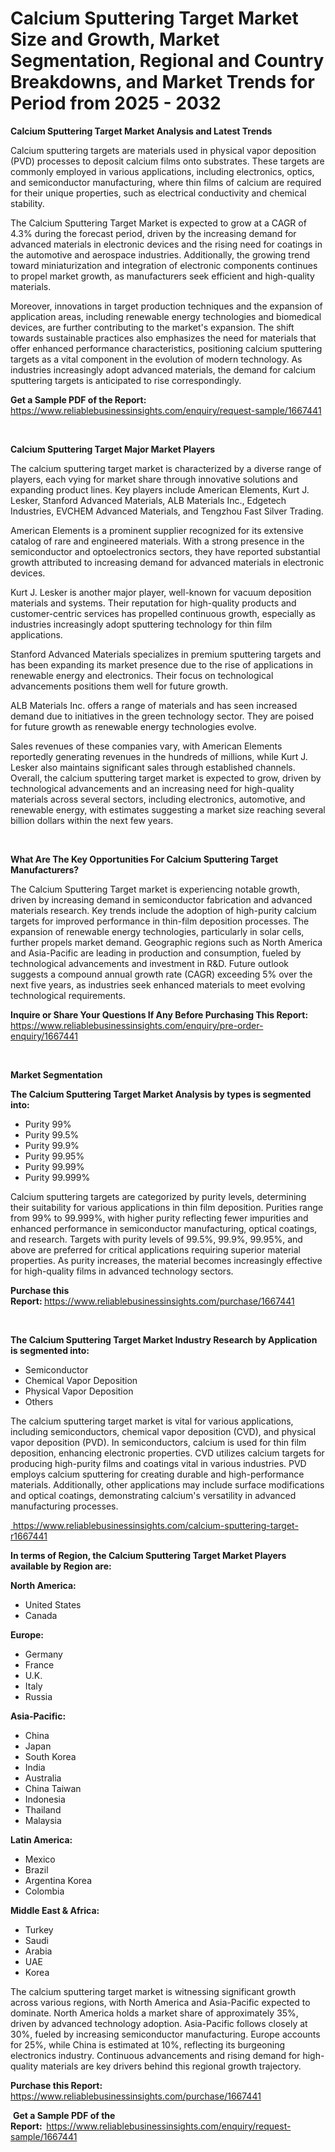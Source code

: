 <p><h1>Calcium Sputtering Target Market Size and Growth, Market Segmentation, Regional and Country Breakdowns, and Market Trends for Period from 2025 -  2032</h1></p><p><strong>Calcium Sputtering Target Market Analysis and Latest Trends</strong></p>
<p><p>Calcium sputtering targets are materials used in physical vapor deposition (PVD) processes to deposit calcium films onto substrates. These targets are commonly employed in various applications, including electronics, optics, and semiconductor manufacturing, where thin films of calcium are required for their unique properties, such as electrical conductivity and chemical stability.</p><p>The Calcium Sputtering Target Market is expected to grow at a CAGR of 4.3% during the forecast period, driven by the increasing demand for advanced materials in electronic devices and the rising need for coatings in the automotive and aerospace industries. Additionally, the growing trend toward miniaturization and integration of electronic components continues to propel market growth, as manufacturers seek efficient and high-quality materials.</p><p>Moreover, innovations in target production techniques and the expansion of application areas, including renewable energy technologies and biomedical devices, are further contributing to the market's expansion. The shift towards sustainable practices also emphasizes the need for materials that offer enhanced performance characteristics, positioning calcium sputtering targets as a vital component in the evolution of modern technology. As industries increasingly adopt advanced materials, the demand for calcium sputtering targets is anticipated to rise correspondingly.</p></p>
<p><strong>Get a Sample PDF of the Report:&nbsp;</strong> <a href="https://www.reliablebusinessinsights.com/enquiry/request-sample/1667441?utm_campaign=3266&utm_medium=2&utm_source=Github&utm_content=ia&utm_term=18042025&utm_id=calcium-sputtering-target">https://www.reliablebusinessinsights.com/enquiry/request-sample/1667441</a></p>
<p>&nbsp;</p>
<p><strong>Calcium Sputtering Target Major Market Players</strong></p>
<p><p>The calcium sputtering target market is characterized by a diverse range of players, each vying for market share through innovative solutions and expanding product lines. Key players include American Elements, Kurt J. Lesker, Stanford Advanced Materials, ALB Materials Inc., Edgetech Industries, EVCHEM Advanced Materials, and Tengzhou Fast Silver Trading.</p><p>American Elements is a prominent supplier recognized for its extensive catalog of rare and engineered materials. With a strong presence in the semiconductor and optoelectronics sectors, they have reported substantial growth attributed to increasing demand for advanced materials in electronic devices. </p><p>Kurt J. Lesker is another major player, well-known for vacuum deposition materials and systems. Their reputation for high-quality products and customer-centric services has propelled continuous growth, especially as industries increasingly adopt sputtering technology for thin film applications.</p><p>Stanford Advanced Materials specializes in premium sputtering targets and has been expanding its market presence due to the rise of applications in renewable energy and electronics. Their focus on technological advancements positions them well for future growth.</p><p>ALB Materials Inc. offers a range of materials and has seen increased demand due to initiatives in the green technology sector. They are poised for future growth as renewable energy technologies evolve.</p><p>Sales revenues of these companies vary, with American Elements reportedly generating revenues in the hundreds of millions, while Kurt J. Lesker also maintains significant sales through established channels. Overall, the calcium sputtering target market is expected to grow, driven by technological advancements and an increasing need for high-quality materials across several sectors, including electronics, automotive, and renewable energy, with estimates suggesting a market size reaching several billion dollars within the next few years.</p></p>
<p>&nbsp;</p>
<p><strong>What Are The Key Opportunities For Calcium Sputtering Target Manufacturers?</strong></p>
<p><p>The Calcium Sputtering Target market is experiencing notable growth, driven by increasing demand in semiconductor fabrication and advanced materials research. Key trends include the adoption of high-purity calcium targets for improved performance in thin-film deposition processes. The expansion of renewable energy technologies, particularly in solar cells, further propels market demand. Geographic regions such as North America and Asia-Pacific are leading in production and consumption, fueled by technological advancements and investment in R&D. Future outlook suggests a compound annual growth rate (CAGR) exceeding 5% over the next five years, as industries seek enhanced materials to meet evolving technological requirements.</p></p>
<p><strong>Inquire or Share Your Questions If Any Before Purchasing This Report:</strong> <a href="https://www.reliablebusinessinsights.com/enquiry/pre-order-enquiry/1667441?utm_campaign=3266&utm_medium=2&utm_source=Github&utm_content=ia&utm_term=18042025&utm_id=calcium-sputtering-target">https://www.reliablebusinessinsights.com/enquiry/pre-order-enquiry/1667441</a></p>
<p>&nbsp;</p>
<p><strong>Market Segmentation</strong></p>
<p><strong>The Calcium Sputtering Target Market Analysis by types is segmented into:</strong></p>
<p><ul><li>Purity 99%</li><li>Purity 99.5%</li><li>Purity 99.9%</li><li>Purity 99.95%</li><li>Purity 99.99%</li><li>Purity 99.999%</li></ul></p>
<p><p>Calcium sputtering targets are categorized by purity levels, determining their suitability for various applications in thin film deposition. Purities range from 99% to 99.999%, with higher purity reflecting fewer impurities and enhanced performance in semiconductor manufacturing, optical coatings, and research. Targets with purity levels of 99.5%, 99.9%, 99.95%, and above are preferred for critical applications requiring superior material properties. As purity increases, the material becomes increasingly effective for high-quality films in advanced technology sectors.</p></p>
<p><strong>Purchase this Report:&nbsp;</strong><a href="https://www.reliablebusinessinsights.com/purchase/1667441?utm_campaign=3266&utm_medium=2&utm_source=Github&utm_content=ia&utm_term=18042025&utm_id=calcium-sputtering-target">https://www.reliablebusinessinsights.com/purchase/1667441</a></p>
<p>&nbsp;</p>
<p><strong>The Calcium Sputtering Target Market Industry Research by Application is segmented into:</strong></p>
<p><ul><li>Semiconductor</li><li>Chemical Vapor Deposition</li><li>Physical Vapor Deposition</li><li>Others</li></ul></p>
<p><p>The calcium sputtering target market is vital for various applications, including semiconductors, chemical vapor deposition (CVD), and physical vapor deposition (PVD). In semiconductors, calcium is used for thin film deposition, enhancing electronic properties. CVD utilizes calcium targets for producing high-purity films and coatings vital in various industries. PVD employs calcium sputtering for creating durable and high-performance materials. Additionally, other applications may include surface modifications and optical coatings, demonstrating calcium's versatility in advanced manufacturing processes.</p></p>
<p><a href="https://www.reliablebusinessinsights.com/calcium-sputtering-target-r1667441?utm_campaign=3266&utm_medium=2&utm_source=Github&utm_content=ia&utm_term=18042025&utm_id=calcium-sputtering-target">&nbsp;https://www.reliablebusinessinsights.com/calcium-sputtering-target-r1667441</a></p>
<p><strong>In terms of Region, the Calcium Sputtering Target Market Players available by Region are:</strong></p>
<p>
    <p> <strong> North America: </strong>
        <ul>
            <li>United States</li>
            <li>Canada</li>
        </ul>
        </p> 
    <p> <strong> Europe: </strong>
        <ul>
            <li>Germany</li>
            <li>France</li>
            <li>U.K.</li>
            <li>Italy</li>
            <li>Russia</li>
        </ul>
        </p> 
    <p> <strong> Asia-Pacific: </strong>
        <ul>
            <li>China</li>
            <li>Japan</li>
            <li>South Korea</li>
            <li>India</li>
            <li>Australia</li>
            <li>China Taiwan</li>
            <li>Indonesia</li>
            <li>Thailand</li>
            <li>Malaysia</li>
        </ul>
        </p> 
    <p> <strong> Latin America: </strong>
        <ul>
            <li>Mexico</li>
            <li>Brazil</li>
            <li>Argentina Korea</li>
            <li>Colombia</li>
        </ul>
        </p> 
    <p> <strong> Middle East & Africa: </strong>
        <ul>
            <li>Turkey</li>
            <li>Saudi</li>
            <li>Arabia</li>
            <li>UAE</li>
            <li>Korea</li>
        </ul>
    </p>
    </p>
<p><p>The calcium sputtering target market is witnessing significant growth across various regions, with North America and Asia-Pacific expected to dominate. North America holds a market share of approximately 35%, driven by advanced technology adoption. Asia-Pacific follows closely at 30%, fueled by increasing semiconductor manufacturing. Europe accounts for 25%, while China is estimated at 10%, reflecting its burgeoning electronics industry. Continuous advancements and rising demand for high-quality materials are key drivers behind this regional growth trajectory.</p></p>
<p><strong>Purchase this Report: </strong><a href="https://www.reliablebusinessinsights.com/purchase/1667441?utm_campaign=3266&utm_medium=2&utm_source=Github&utm_content=ia&utm_term=18042025&utm_id=calcium-sputtering-target">https://www.reliablebusinessinsights.com/purchase/1667441</a></p>
<p>&nbsp;<strong>Get a Sample PDF of the Report:&nbsp;&nbsp;</strong><a href="https://www.reliablebusinessinsights.com/enquiry/request-sample/1667441?utm_campaign=3266&utm_medium=2&utm_source=Github&utm_content=ia&utm_term=18042025&utm_id=calcium-sputtering-target">https://www.reliablebusinessinsights.com/enquiry/request-sample/1667441</a></p>
<p><strong></strong></p>
<p><p></p><p></p><p></p></p>